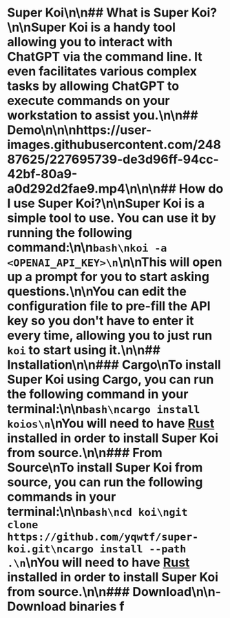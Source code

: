 # Super Koi\n\n## What is Super Koi?\n\nSuper Koi is a handy tool allowing you to interact with ChatGPT via the command line. It even facilitates various complex tasks by allowing ChatGPT to execute commands on your workstation to assist you.\n\n## Demo\n\n\nhttps://user-images.githubusercontent.com/24887625/227695739-de3d96ff-94cc-42bf-80a9-a0d292d2fae9.mp4\n\n\n## How do I use Super Koi?\n\nSuper Koi is a simple tool to use. You can use it by running the following command:\n\n```bash\nkoi -a <OPENAI_API_KEY>\n```\n\nThis will open up a prompt for you to start asking questions.\n\nYou can edit the configuration file to pre-fill the API key so you don't have to enter it every time, allowing you to just run `koi` to start using it.\n\n## Installation\n\n### Cargo\nTo install Super Koi using Cargo, you can run the following command in your terminal:\n\n```bash\ncargo install koios\n```\nYou will need to have [Rust](https://www.rust-lang.org/tools/install) installed in order to install Super Koi from source.\n\n### From Source\nTo install Super Koi from source, you can run the following commands in your terminal:\n\n```bash\ncd koi\ngit clone https://github.com/yqwtf/super-koi.git\ncargo install --path .\n```\nYou will need to have [Rust](https://www.rust-lang.org/tools/install) installed in order to install Super Koi from source.\n\n### Download\n\n- Download binaries f